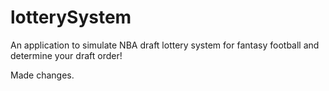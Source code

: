 # lotterySystem
An application to simulate NBA draft lottery system for fantasy football and determine your draft order!

Made changes.